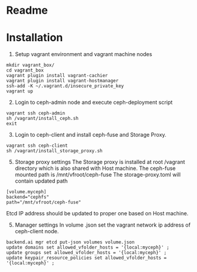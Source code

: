 # Readme


# Installation
1. Setup vagrant environment and vagrant machine nodes
 ```
 mkdir vagrant_box/
 cd vagrant_box
 vagrant plugin install vagrant-cachier
 vagrant plugin install vagrant-hostmanager
 ssh-add -K ~/.vagrant.d/insecure_private_key
 vagrant up
```
2. Login to ceph-admin node and execute ceph-deployment script

```
vagrant ssh ceph-admin
sh /vagrant/install_ceph.sh
exit
```

3. Login to ceph-client and install ceph-fuse and Storage Proxy.
```
vagrant ssh ceph-client
sh /vagrant/install_storage_proxy.sh
```

5. Storage proxy settings
The Storage proxy is installed at root /vagrant directory which is also shared with Host machine.
The ceph-fuse mounted path is /mnt/vfroot/ceph-fuse
The storage-proxy.toml will contain updated path 
```
[volume.myceph]
backend="cephfs"
path="/mnt/vfroot/ceph-fuse"
```
Etcd IP address should be updated to proper one based on Host machine.

5. Manager settings
In volume .json set the vagrant network ip address of ceph-client node.
```
backend.ai mgr etcd put-json volumes volume.json
update domains set allowed_vfolder_hosts = '{local:myceph}' ;
update groups set allowed_vfolder_hosts = '{local:myceph}' ;
update keypair_resource_policies set allowed_vfolder_hosts = '{local:myceph}' ;
```
